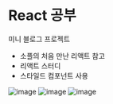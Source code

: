 # React 공부
미니 블로그 프로젝트
- 소플의 처음 만난 리액트 참고
- 리액트 스터디
- 스타일드 컴포넌트 사용

![image](https://github.com/hyun907/mini-blog/assets/159671505/c8bf21ad-b884-4367-9942-a21eebb6b0a7)
![image](https://github.com/hyun907/mini-blog/assets/159671505/2fa85fca-0b6d-46c0-97da-e7722923121b)
![image](https://github.com/hyun907/mini-blog/assets/159671505/e21bbff1-51c9-4591-aef1-e3ad712cf57f)

